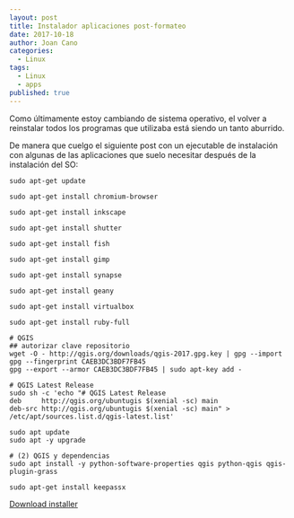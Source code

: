 ```yaml
---
layout: post
title: Instalador aplicaciones post-formateo
date: 2017-10-18
author: Joan Cano
categories:
  - Linux
tags:
  - Linux
  - apps
published: true
---
```


Como últimamente estoy cambiando de sistema operativo, el volver a reinstalar
todos los programas que utilizaba está siendo un tanto aburrido.

De manera que cuelgo el siguiente post con un ejecutable de instalación con
algunas de las aplicaciones que suelo necesitar después de la instalación del SO:

```
sudo apt-get update

sudo apt-get install chromium-browser

sudo apt-get install inkscape

sudo apt-get install shutter

sudo apt-get install fish

sudo apt-get install gimp

sudo apt-get install synapse

sudo apt-get install geany

sudo apt-get install virtualbox

sudo apt-get install ruby-full

# QGIS
## autorizar clave repositorio
wget -O - http://qgis.org/downloads/qgis-2017.gpg.key | gpg --import
gpg --fingerprint CAEB3DC3BDF7FB45
gpg --export --armor CAEB3DC3BDF7FB45 | sudo apt-key add -

# QGIS Latest Release
sudo sh -c 'echo "# QGIS Latest Release
deb     http://qgis.org/ubuntugis $(xenial -sc) main
deb-src http://qgis.org/ubuntugis $(xenial -sc) main" > /etc/apt/sources.list.d/qgis-latest.list'

sudo apt update
sudo apt -y upgrade

# (2) QGIS y dependencias
sudo apt install -y python-software-properties qgis python-qgis qgis-plugin-grass

sudo apt-get install keepassx

```
[Download installer](https://github.com/JoanCano/joancano.io/blob/master/scripts/installers.sh)
